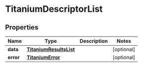 

# TitaniumDescriptorList


## Properties

| Name | Type | Description | Notes |
|------------ | ------------- | ------------- | -------------|
|**data** | [**TitaniumResultsList**](TitaniumResultsList.md) |  |  [optional] |
|**error** | [**TitaniumError**](TitaniumError.md) |  |  [optional] |



